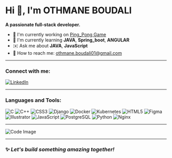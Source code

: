 # Hi 👋, I'm OTHMANE BOUDALI

**A passionate full-stack developer.**

- 🎯 I'm currently working on [Ping_Pong Game](#)
- 🌱 I'm currently learning **JAVA**, **Spring_boot**, **ANGULAR**
- ✉️ Ask me about **JAVA**, **JavaScript**
- 💬 How to reach me: [othmane.boudali01@gmail.com](mailto:othmane.boudali01@gmail.com)

---

### Connect with me:
[![LinkedIn](https://img.shields.io/badge/LinkedIn-0077B5?logo=linkedin&logoColor=white)](https://www.linkedin.com/in/othmane-boudali-80344a21a)

---

### Languages and Tools:
![C](https://img.shields.io/badge/-C-00599C?style=flat-square&logo=c&logoColor=white)
![C++](https://img.shields.io/badge/-C++-00599C?style=flat-square&logo=c%2b%2b&logoColor=white)
![CSS3](https://img.shields.io/badge/-CSS3-1572B6?style=flat-square&logo=css3&logoColor=white)
![Django](https://img.shields.io/badge/-Django-092E20?style=flat-square&logo=django&logoColor=white)
![Docker](https://img.shields.io/badge/-Docker-2496ED?style=flat-square&logo=docker&logoColor=white)
![Kubernetes](https://img.shields.io/badge/-Kubernetes-326CE5?style=flat-square&logo=kubernetes&logoColor=white)
![HTML5](https://img.shields.io/badge/-HTML5-E34F26?style=flat-square&logo=html5&logoColor=white)
![Figma](https://img.shields.io/badge/-Figma-F24E1E?style=flat-square&logo=figma&logoColor=white)
![Illustrator](https://img.shields.io/badge/-Adobe%20Illustrator-FF9A00?style=flat-square&logo=adobe-illustrator&logoColor=white)
![JavaScript](https://img.shields.io/badge/-JavaScript-F7DF1E?style=flat-square&logo=javascript&logoColor=black)
![PostgreSQL](https://img.shields.io/badge/-PostgreSQL-316192?style=flat-square&logo=postgresql&logoColor=white)
![Python](https://img.shields.io/badge/-Python-3776AB?style=flat-square&logo=python&logoColor=white)
![Nginx](https://img.shields.io/badge/-Nginx-009639?style=flat-square&logo=nginx&logoColor=white)

---

![Code Image](https://camo.githubusercontent.com/2366b34bb903c09617990fb5fff4622f3e941349e846ddb7e73df872a9d21233/68747470733a2f2f63646e2e6472696262626c652e636f6d2f75736572732f3733303730332f73637265656e73686f74732f363538313234332f6176656e746f2e676966)

---

### ✨ *Let's build something amazing together!*

